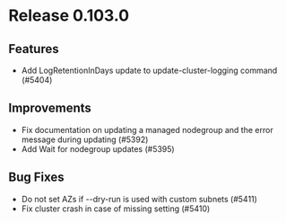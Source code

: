 # Release 0.103.0

## Features

- Add LogRetentionInDays update to update-cluster-logging command (#5404)

## Improvements

- Fix documentation on updating a managed nodegroup and the error message during updating (#5392)
- Add Wait for nodegroup updates (#5395)

## Bug Fixes

- Do not set AZs if --dry-run is used with custom subnets (#5411)
- Fix cluster crash in case of missing setting (#5410)
